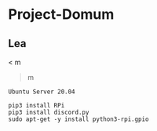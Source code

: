 # Project-Domum
## Lea
< m
> m

```
Ubuntu Server 20.04

pip3 install RPi
pip3 install discord.py
sudo apt-get -y install python3-rpi.gpio
```
